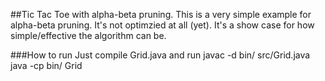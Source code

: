##Tic Tac Toe with alpha-beta pruning.
This is a very simple example for alpha-beta pruning. It's not optimzied at all (yet). It's a show case for how simple/effective the algorithm can be. 


###How to run
Just compile Grid.java and run 
  javac -d bin/ src/Grid.java 
  java -cp bin/ Grid


